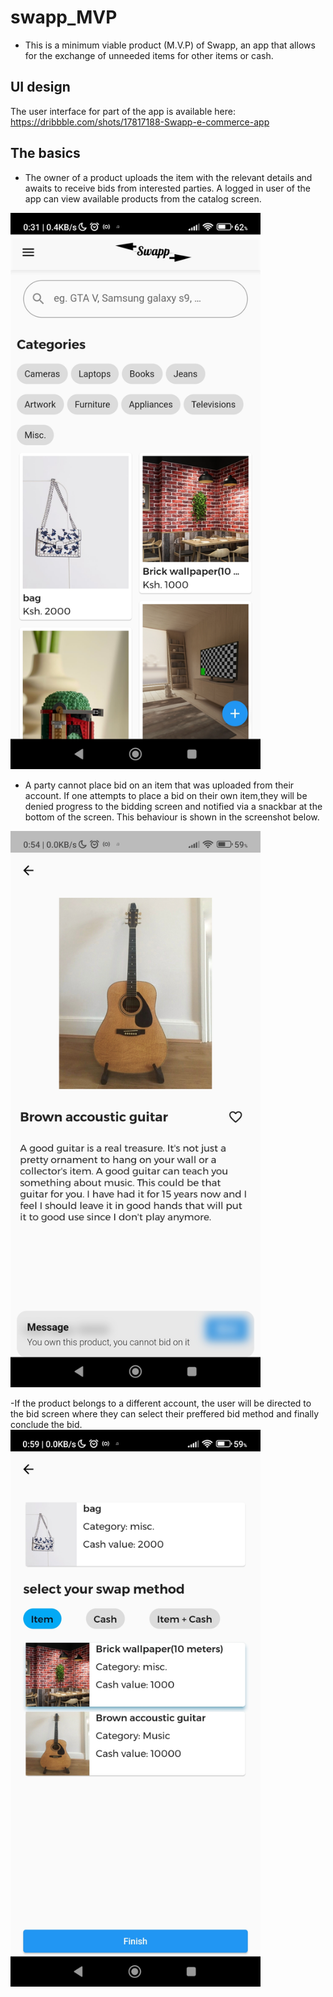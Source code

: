# swapp_MVP
- This is a minimum viable product (M.V.P) of Swapp, an app that allows for the exchange of unneeded items for other items or cash. 

## UI design
The user interface for part of the app is available here: https://dribbble.com/shots/17817188-Swapp-e-commerce-app

## The basics
- The owner of a product uploads the item with the relevant details and awaits to receive bids from interested parties.
A logged in user of the app can view available products from the catalog screen.
<img src=" ./screenshots/catalog.jpg " width =400>

- A party cannot place bid on an item that was uploaded from their account. If one attempts to place a bid on their own item,they will be denied progress to the bidding screen and notified via a snackbar at the bottom of the screen. This behaviour is shown in the screenshot below.
 <img src=" ./screenshots/own_guitar.jpg " width =400>

-If the product belongs to a different account, the user will be directed to the bid screen where they can select their preffered bid method and finally conclude the bid. 
<img src=" ./screenshots/bid_screen.jpg " width =400>

